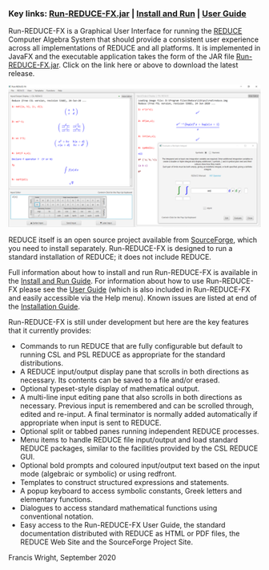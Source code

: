 ### Key links: [Run-REDUCE-FX.jar](https://github.com/fjwright/Run-REDUCE-FX/releases/latest/download/Run-REDUCE-FX.jar) | [Install and Run](InstallAndRun.md) | [User Guide](UserGuide.html)

Run-REDUCE-FX is a Graphical User Interface for running the
[REDUCE](https://reduce-algebra.sourceforge.io/) Computer Algebra
System that should provide a consistent user experience across all
implementations of REDUCE and all platforms.  It is implemented in
JavaFX and the executable application takes the form of the JAR file
[Run-REDUCE-FX.jar](https://github.com/fjwright/Run-REDUCE-FX/releases/latest/download/Run-REDUCE-FX.jar).
Click on the link here or above to download the latest release.

![Run-REDUCE-FX screen shot](Run-REDUCE-FX.png "Run-REDUCE-FX screen shot")

REDUCE itself is an open source project available from
[SourceForge](https://sourceforge.net/projects/reduce-algebra/), which
you need to install separately.  Run-REDUCE-FX is designed to run a
standard installation of REDUCE; it does not include REDUCE.

Full information about how to install and run Run-REDUCE-FX is
available in the [Install and Run Guide](InstallAndRun.md).  For
information about how to use Run-REDUCE-FX please see the [User
Guide](UserGuide.html) (which is also included in Run-REDUCE-FX and
easily accessible via the Help menu).  Known issues are listed at end
of the [Installation Guide](InstallationGuide.md).

Run-REDUCE-FX is still under development but here are the key features
that it currently provides:

* Commands to run REDUCE that are fully configurable but default to
  running CSL and PSL REDUCE as appropriate for the standard
  distributions.
* A REDUCE input/output display pane that scrolls in both directions
  as necessary.  Its contents can be saved to a file and/or erased.
* Optional typeset-style display of mathematical output.
* A multi-line input editing pane that also scrolls in both directions
  as necessary.  Previous input is remembered and can be scrolled
  through, edited and re-input.  A final terminator is normally added
  automatically if appropriate when input is sent to REDUCE.
* Optional split or tabbed panes running independent REDUCE processes.
* Menu items to handle REDUCE file input/output and load standard
  REDUCE packages, similar to the facilities provided by the CSL
  REDUCE GUI.
* Optional bold prompts and coloured input/output text based on the
  input mode (algebraic or symbolic) or using redfront.
* Templates to construct structured expressions and statements.
* A popup keyboard to access symbolic constants, Greek letters and
  elementary functions.
* Dialogues to access standard mathematical functions using
  conventional notation.
* Easy access to the Run-REDUCE-FX User Guide, the standard
  documentation distributed with REDUCE as HTML or PDF files, the
  REDUCE Web Site and the SourceForge Project Site.

Francis Wright, September 2020
